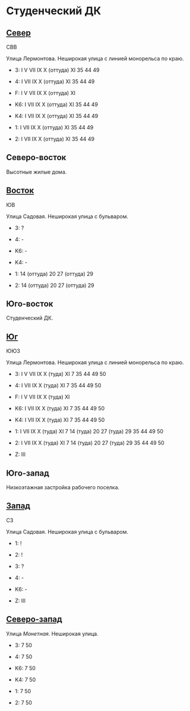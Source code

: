 # Студенческий ДК

## [Север](./10570090.md)

СВВ

Улица Лермонтова.
Неширокая улица с линией монорельса по краю.

* 3:    I   V   VII IX  X (оттуда)  XI
        35  44  49
* 4:    I   VII IX  X (оттуда)  XI
        35  44  49
* F:    I   V   VII IX  X (оттуда)  XI

* K6:   I   VII IX  X (оттуда)  XI
        35  44  49
* K4:   I   VII IX  X (оттуда)  XI
        35  44  49
* 1:    I   VII IX  X (оттуда)  XI
        35  44  49
* 2:    I   VII IX  X (оттуда)  XI
        35  44  49

## Северо-восток

Высотные жилые дома.

## [Восток](./10575095.md)

ЮВ

Улица Садовая.
Неширокая улица с бульваром.

* 3:    ?
* 4:    -

* K6:   -
* K4:   -
* 1:    14 (оттуда) 20  27 (оттуда) 29
* 2:    14 (оттуда) 20  27 (оттуда) 29

## Юго-восток

Студенческий ДК.

## [Юг](./10570097.md)

ЮЮЗ

Улица Лермонтова.
Неширокая улица с линией монорельса по краю.

* 3:    I   V   VII IX  X (туда)    XI
        7   35  44  49  50
* 4:    I   VII IX  X (туда)    XI
        7   35  44  49  50
* F:    I   V   VII IX  X (туда)    XI

* K6:   I   VII IX  X (туда)    XI
        7   35  44  49  50
* K4:   I   VII IX  X (туда)    XI
        7   35  44  49  50
* 1:    I   VII IX  X (туда)    XI
        7   14 (туда)   20  27 (туда)   29  35  44  49  50
* 2:    I   VII IX  X (туда)    XI
        7   14 (туда)   20  27 (туда)   29  35  44  49  50

* Z:    III

## Юго-запад

Низкоэтажная застройка рабочего поселка.

## [Запад](./10565095.md)

СЗ

Улица Садовая.
Неширокая улица с бульваром.

* 1:    !
* 2:    !
* 3:    ?
* 4:    -
* K6:   -

* Z:    III

## [Северо-запад](./10565090.md)

Улица *Монетная*.
Неширокая улица.

* 3:    7   50
* 4:    7   50

* K6:   7   50
* K4:   7   50
* 1:    7   50
* 2:    7   50
